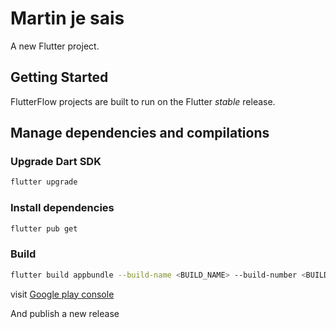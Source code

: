 # Martin je sais

A new Flutter project.

## Getting Started

FlutterFlow projects are built to run on the Flutter _stable_ release.

## Manage dependencies and compilations

### Upgrade Dart SDK

```sh
flutter upgrade
```

### Install dependencies

```sh
flutter pub get
```

### Build

```sh
flutter build appbundle --build-name <BUILD_NAME> --build-number <BUILD_NUMBER>
```

visit [Google play console](https://play.google.com/console/u/0/developers/5781389465303331311/app/4974790058993544722/releases/overview)

And publish a new release
